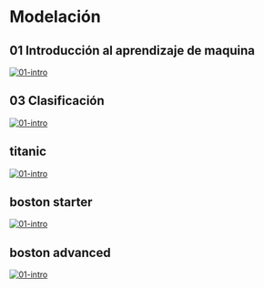 # Modelación

## 01 Introducción al aprendizaje de maquina
[![01-intro](https://colab.research.google.com/assets/colab-badge.svg)](https://colab.research.google.com/github/davidbetancur8/Biomedica/blob/master/ds_2021/03-modelacion/01-intro.ipynb)

## 03 Clasificación
[![01-intro](https://colab.research.google.com/assets/colab-badge.svg)](https://colab.research.google.com/github/davidbetancur8/Biomedica/blob/master/ds_2021/03-modelacion/03-clasificacion.ipynb)



## titanic
[![01-intro](https://colab.research.google.com/assets/colab-badge.svg)](https://colab.research.google.com/github/davidbetancur8/Biomedica/blob/master/ds_2021/03-modelacion/titanic.ipynb)

## boston starter
[![01-intro](https://colab.research.google.com/assets/colab-badge.svg)](https://colab.research.google.com/github/davidbetancur8/Biomedica/blob/master/ds_2021/03-modelacion/boston_starter_excercise.ipynb)

## boston advanced
[![01-intro](https://colab.research.google.com/assets/colab-badge.svg)](https://colab.research.google.com/github/davidbetancur8/Biomedica/blob/master/ds_2021/03-modelacion/boston.ipynb)
